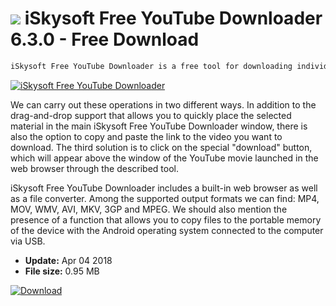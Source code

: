 # ![](https://cdn.softexe.net/static/icon/8/iskysoft-free-youtube-downloader-10418.png) iSkysoft Free YouTube Downloader 6.3.0 - Free Download

```sh
iSkysoft Free YouTube Downloader is a free tool for downloading individual songs, playlists and even entire YouTube channels.
```
[![iSkysoft Free YouTube Downloader](https://gallery.dpcdn.pl/imgc/Tools/81613/g_-_420x350_1.5_-_x7be32f2c-e22c-4782-9b14-8224929bc2dd.jpg)](https://softexe.net/win/internet/file-downloader/iskysoft-free-youtube-downloader:pRdph.html)

We can carry out these operations in two different ways. In addition to the drag-and-drop support that allows you to quickly place the selected material in the main iSkysoft Free YouTube Downloader window, there is also the option to copy and paste the link to the video you want to download. The third solution is to click on the special "download" button, which will appear above the window of the YouTube movie launched in the web browser through the described tool.
 
 iSkysoft Free YouTube Downloader includes a built-in web browser as well as a file converter. Among the supported output formats we can find: MP4, MOV, WMV, AVI, MKV, 3GP and MPEG. We should also mention the presence of a function that allows you to copy files to the portable memory of the device with the Android operating system connected to the computer via USB.


- **Update:** Apr 04 2018
- **File size:** 0.95 MB

[![Download](https://cdn.softexe.net/static/img/download.png)](https://softexe.net/win/internet/file-downloader/iskysoft-free-youtube-downloader:pRdph.html)

